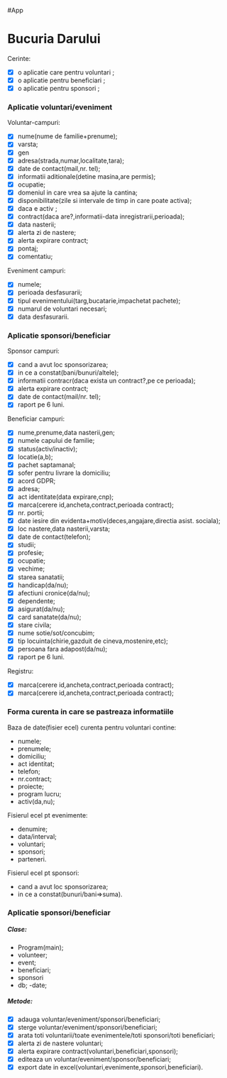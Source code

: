 #App
# Bucuria Darului
Cerinte:
  - [x] o aplicatie care pentru voluntari ;
  - [x] o aplicatie pentru beneficiari ;
  - [x] o aplicatie pentru sponsori ;

### Aplicatie voluntari/eveniment
 Voluntar-campuri:
 
  - [x]  nume(nume de familie+prenume); 
  - [x] varsta;
  - [x] gen
  - [x] adresa(strada,numar,localitate,tara);
  - [x] date de contact(mail,nr. tel);
  - [x] informatii aditionale(detine masina,are permis);
  - [x] ocupatie;
  - [x]  domeniul in care vrea sa ajute la cantina;
  - [x] disponibilitate(zile si intervale de timp in care poate activa);
  - [x] daca e activ ;
  - [x] contract(daca are?,informatii-data inregistrarii,perioada);
  - [x]  data nasterii;
  - [x] alerta zi de nastere;
  - [x] alerta expirare contract;
  - [x] pontaj;
  - [x] comentatiu;
 
Eveniment campuri:
  - [x] numele;
  - [x] perioada desfasurarii;
  - [x] tipul evenimentului(targ,bucatarie,impachetat pachete);
  - [x] numarul de voluntari necesari;
  - [x]  data desfasurarii.

### Aplicatie sponsori/beneficiar
Sponsor campuri:
 - [x] cand a avut loc sponsorizarea;
 - [x] in ce a constat(bani/bunuri/altele);
 - [x] informatii contracr(daca exista un contract?,pe ce perioada);
 - [x] alerta expirare contract;
 - [x] date de contact(mail/nr. tel);
 - [x] raport pe 6 luni.
  
Beneficiar campuri:
 - [x] nume,prenume,data nasterii,gen;
 - [x] numele capului de familie;
 - [x] status(activ/inactiv);
 - [x] locatie(a,b);
 - [x] pachet saptamanal;
 - [x] sofer pentru livrare la domiciliu;
 - [x] acord GDPR;
 - [x] adresa;
 - [x] act identitate(data expirare,cnp);
 - [x]  marca(cerere id,ancheta,contract,perioada contract);
 - [x] nr. portii;
 - [x] date iesire din evidenta+motiv(deces,angajare,directia asist. sociala);
 - [x] loc nastere,data nasterii,varsta;
 - [x] date de contact(telefon);
 - [x] studii;
 - [x] profesie;
 - [x] ocupatie;
 - [x] vechime;
 - [x] starea sanatatii;
 - [x] handicap(da/nu);
 - [x] afectiuni cronice(da/nu);
 - [x] dependente;
 - [x] asigurat(da/nu);
 - [x] card sanatate(da/nu);
 - [x] stare civila;
 - [x] nume sotie/sot/concubim;
 - [x] tip locuinta(chirie,gazduit de cineva,mostenire,etc);
 - [x] persoana fara adapost(da/nu);
 - [x] raport pe 6 luni.

Registru:
- [x]  marca(cerere id,ancheta,contract,perioada contract);
- [x]  marca(cerere id,ancheta,contract,perioada contract);
 
### Forma curenta in care se pastreaza informatiile
Baza de date(fisier ecel) curenta pentru voluntari contine:
- numele;
- prenumele;
- domiciliu;
- act identitat;
- telefon;
- nr.contract;
- proiecte;
- program lucru;
- activ(da,nu);

Fisierul ecel pt evenimente:
- denumire;
- data/interval;
- voluntari;
- sponsori;
- parteneri.

Fisierul ecel pt sponsori:
- cand a avut loc sponsorizarea;
- in ce a constat(bunuri/bani=>suma).

### Aplicatie sponsori/beneficiar
##### Clase:
- Program(main);
- volunteer;
- event;
- beneficiari;
- sponsori
- db;
 -date;
 ##### Metode:
 - [x] adauga voluntar/eveniment/sponsori/beneficiari;
 - [x] sterge voluntar/eveniment/sponsori/beneficiari;
 - [x] arata toti voluntarii/toate evenimentele/toti sponsori/toti beneficiari;
 - [x] alerta zi de nastere voluntari;
 - [x] alerta expirare contract(voluntari,beneficiari,sponsori);
 - [x] editeaza un voluntar/eveniment/sponsor/beneficiari;
 - [x] export date in excel(voluntari,evenimente,sponsori,beneficiari).
